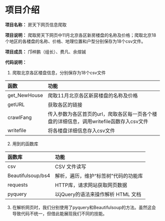 
项目介绍
=================

**项目名称：** 房天下网页信息爬取

**项目说明：** 爬取房天下网页中11月北京各区新房楼盘的名称及价格；爬取北京18个地区的各楼盘的名称、价格、地理位置和户型分别保存为18个csv文件。

**项目成员：** 邝梓鹏（组长）、费凡、余煊铖

**代码说明：**<br/>

1. 爬取北京各区楼盘信息，分别保存为18个csv文件<br/>

| 函数        |  功能   |
|:--------    |:--------|
| get_NewHouse | 爬取11月北京各区新房楼盘的名称及价格 |
| getURL | 获取各区的链接 |
| crawlFang    | 传入参数为各区首页的url，爬取各区每一页各个楼盘的详细信息，调用writefile函数存入csv文件 |
| writefile    | 将各楼盘详细信息存入csv文件                                  |

2. 用到的函数库

| 函数库        | 功能   |
|:--------     |:--------|
| csv   | CSV 文件读写  |
| Beautifulsoup/bs4 | 解析，遍历，维护“标签树”代码的功能库    |
| requests   | HTTP库，请求网站获取网页数据     |
| pyquery    | 以jQuery的语法来操作解析 HTML 文档 |



3. 在解析网页时，我们分别使用了pyquery和Beautifulsoup的方法。虽然这会导致代码不统一，但借此能展现我们不同的技能。
